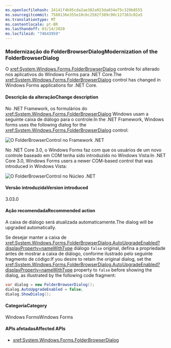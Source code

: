 ```yaml
---
ms.openlocfilehash: 24141f4b95cda2ae382a923da034e75c329b8555
ms.sourcegitcommit: 7588136e355e10cbc2582f389c90c127363c02a5
ms.translationtype: MT
ms.contentlocale: pt-BR
ms.lasthandoff: 03/14/2020
ms.locfileid: "74643959"
---
```

### <a name="modernization-of-the-folderbrowserdialog"></a><span data-ttu-id="853de-101">Modernização do FolderBrowserDialog</span><span class="sxs-lookup"><span data-stu-id="853de-101">Modernization of the FolderBrowserDialog</span></span>

<span data-ttu-id="853de-102">O <xref:System.Windows.Forms.FolderBrowserDialog> controle foi alterado nos aplicativos do Windows Forms para .NET Core.</span><span class="sxs-lookup"><span data-stu-id="853de-102">The <xref:System.Windows.Forms.FolderBrowserDialog> control has changed in Windows Forms applications for .NET Core.</span></span>

#### <a name="change-description"></a><span data-ttu-id="853de-103">Descrição da alteração</span><span class="sxs-lookup"><span data-stu-id="853de-103">Change description</span></span>

<span data-ttu-id="853de-104">No .NET Framework, os formulários do <xref:System.Windows.Forms.FolderBrowserDialog> Windows usam a seguinte caixa de diálogo para o controle:</span><span class="sxs-lookup"><span data-stu-id="853de-104">In the .NET Framework, Windows forms uses the following dialog for the <xref:System.Windows.Forms.FolderBrowserDialog> control:</span></span>

![O FolderBrowserControl no Framework .NET](~/docs/images/core-changes/windowsforms/modernized-folderbrowserdialog/folderdlg-framework.png)

<span data-ttu-id="853de-106">No .NET Core 3.0, o Windows Forms faz com que os usuários de um novo controle baseado em COM tenha sido introduzido no Windows Vista:</span><span class="sxs-lookup"><span data-stu-id="853de-106">In .NET Core 3.0, Windows Forms users a newer COM-based control that was introduced in Windows Vista:</span></span>

![O FolderBrowserControl no Núcleo .NET](~/docs/images/core-changes/windowsforms/modernized-folderbrowserdialog/folderdlg-core.png)

#### <a name="version-introduced"></a><span data-ttu-id="853de-108">Versão introduzida</span><span class="sxs-lookup"><span data-stu-id="853de-108">Version introduced</span></span>

<span data-ttu-id="853de-109">3.0</span><span class="sxs-lookup"><span data-stu-id="853de-109">3.0</span></span>

#### <a name="recommended-action"></a><span data-ttu-id="853de-110">Ação recomendada</span><span class="sxs-lookup"><span data-stu-id="853de-110">Recommended action</span></span>

<span data-ttu-id="853de-111">A caixa de diálogo será atualizada automaticamente.</span><span class="sxs-lookup"><span data-stu-id="853de-111">The dialog will be upgraded automatically.</span></span>

<span data-ttu-id="853de-112">Se desejar manter a caixa de <xref:System.Windows.Forms.FolderBrowserDialog.AutoUpgradeEnabled?displayProperty=nameWithType> diálogo `false` original, defina a propriedade antes de mostrar a caixa de diálogo, conforme ilustrado pelo seguinte fragmento de código:</span><span class="sxs-lookup"><span data-stu-id="853de-112">If you desire to retain the original dialog, set the <xref:System.Windows.Forms.FolderBrowserDialog.AutoUpgradeEnabled?displayProperty=nameWithType> property to `false` before showing the dialog, as illustrated by the following code fragment:</span></span>

```csharp
var dialog = new FolderBrowserDialog();
dialog.AutoUpgradeEnabled = false;
dialog.ShowDialog();
```

#### <a name="category"></a><span data-ttu-id="853de-113">Categoria</span><span class="sxs-lookup"><span data-stu-id="853de-113">Category</span></span>

<span data-ttu-id="853de-114">Windows Forms</span><span class="sxs-lookup"><span data-stu-id="853de-114">Windows Forms</span></span>

#### <a name="affected-apis"></a><span data-ttu-id="853de-115">APIs afetadas</span><span class="sxs-lookup"><span data-stu-id="853de-115">Affected APIs</span></span>

- <xref:System.Windows.Forms.FolderBrowserDialog>

<!--

### Affected APIs

- `System.Windows.Forms.FolderBrowserDialog`

-->
